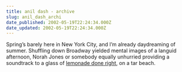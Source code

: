 ```yaml
---
title: anil dash - archive
slug: anil_dash_archi
date_published: 2002-05-19T22:24:34.000Z
date_updated: 2002-05-19T22:24:34.000Z
---
```


Spring’s barely here in New York City, and I’m already daydreaming of summer. Shuffling down Broadway yielded mental images of a languid afternoon, Norah Jones or somebody equally unhurried providing a soundtrack to a glass of [lemonade done right](index.php?blogarch/2001_06_01_archive.php#4027642), on a tar beach.
